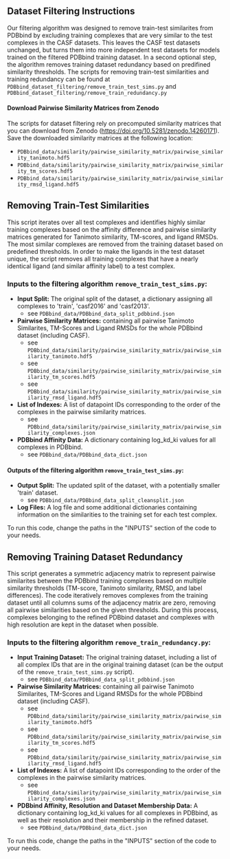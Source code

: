 ## Dataset Filtering Instructions

Our filtering algorithm was designed to remove train-test similarites from PDBbind by excluding training complexes that are very similar to the test complexes in the CASF datasets. 
This leaves the CASF test datasets unchanged, but turns them into more independent test datasets for models trained on the filtered PDBbind training dataset. 
In a second optional step, the algorithm removes training dataset redundancy based on predifined similarity thresholds. 
The scripts for removing train-test similarities and training redundancy can be found at `PDBbind_dataset_filtering/remove_train_test_sims.py`
and `PDBbind_dataset_filtering/remove_train_redundancy.py`

#### Download Pairwise Similarity Matrices from Zenodo
The scripts for dataset filtering rely on precomputed similarity matrices that you can download from Zenodo (https://doi.org/10.5281/zenodo.14260171). Save the downloaded similarity matrices at the following location:
- `PDBbind_data/similarity/pairwise_similarity_matrix/pairwise_similarity_tanimoto.hdf5`
- `PDBbind_data/similarity/pairwise_similarity_matrix/pairwise_similarity_tm_scores.hdf5`
- `PDBbind_data/similarity/pairwise_similarity_matrix/pairwise_similarity_rmsd_ligand.hdf5`

## Removing Train-Test Similarities

This script iterates over all test complexes and identifies highly similar training complexes based on the affinity difference and pairwise similarity matrices generated for Tanimoto similarity, TM-scores, and ligand RMSDs.
The most similar complexes are removed from the training dataset based on predefined thresholds. In order to make the ligands in the test dataset unique, the script removes all training complexes that have a nearly identical ligand (and similar affinity label) to a test complex.

### Inputs to the filtering algorithm `remove_train_test_sims.py`:
* **Input Split:** The original split of the dataset, a dictionary assigning all complexes to 'train', 'casf2016' and 'casf2013'.
    * see `PDBbind_data/PDBbind_data_split_pdbbind.json`
* **Pairwise Similarity Matrices:** containing all pairwise Tanimoto Similarites, TM-Scores and Ligand RMSDs for the whole PDBbind dataset (including CASF).
    * see `PDBbind_data/similarity/pairwise_similarity_matrix/pairwise_similarity_tanimoto.hdf5`
    * see `PDBbind_data/similarity/pairwise_similarity_matrix/pairwise_similarity_tm_scores.hdf5`
    * see `PDBbind_data/similarity/pairwise_similarity_matrix/pairwise_similarity_rmsd_ligand.hdf5`
* **List of Indexes:** A list of datapoint IDs corresponding to the order of the complexes in the pairwise similarity matrices.
    * see `PDBbind_data/similarity/pairwise_similarity_matrix/pairwise_similarity_complexes.json`
* **PDBbind Affinity Data:** A dictionary containing log_kd_ki values for all complexes in PDBbind.
    * see `PDBbind_data/PDBbind_data_dict.json`
 
#### Outputs of the filtering algorithm `remove_train_test_sims.py`:
* **Output Split:** The updated split of the dataset, with a potentially smaller 'train' dataset.
    * see `PDBbind_data/PDBbind_data_split_cleansplit.json`
* **Log Files:** A log file and some additional dictionaries containing information on the similarities to the training set for each test complex.

To run this code, change the paths in the "INPUTS" section of the code to your needs.



## Removing Training Dataset Redundancy

This script generates a symmetric adjacency matrix to represent pairwise similarites between the PDBbind training complexes based on multiple similarity thresholds (TM-score, Tanimoto similarity, RMSD, and label differences). The code iteratively removes complexes from the training dataset until all columns sums of the adjacency matrix are zero, removing all pairwise similarities based on the given thresholds. During this process, complexes belonging to the refined PDBbind dataset and complexes with high resolution are kept in the dataset when possible.

### Inputs to the filtering algorithm `remove_train_redundancy.py`:
* **Input Training Dataset:** The original training dataset, including a list of all complex IDs that are in the original training dataset (can be the output of the `remove_train_test_sims.py` script).
    * see `PDBbind_data/PDBbind_data_split_pdbbind.json`
* **Pairwise Similarity Matrices:** containing all pairwise Tanimoto Similarites, TM-Scores and Ligand RMSDs for the whole PDBbind dataset (including CASF).
    * see `PDBbind_data/similarity/pairwise_similarity_matrix/pairwise_similarity_tanimoto.hdf5`
    * see `PDBbind_data/similarity/pairwise_similarity_matrix/pairwise_similarity_tm_scores.hdf5`
    * see `PDBbind_data/similarity/pairwise_similarity_matrix/pairwise_similarity_rmsd_ligand.hdf5`
* **List of Indexes:** A list of datapoint IDs corresponding to the order of the complexes in the pairwise similarity matrices.
    * see `PDBbind_data/similarity/pairwise_similarity_matrix/pairwise_similarity_complexes.json`
* **PDBbind Affinity, Resolution and Dataset Membership Data:** A dictionary containing log_kd_ki values for all complexes in PDBbind, as well as their resolution and their membership in the refined dataset.
    * see `PDBbind_data/PDBbind_data_dict.json`
 
To run this code, change the paths in the "INPUTS" section of the code to your needs.


